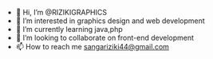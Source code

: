 - 👋 Hi, I’m @RIZIKIGRAPHICS
- 👀 I’m interested in graphics design and web development
- 🌱 I’m currently learning java,php
- 💞️ I’m looking to collaborate on front-end development 
- 📫 How to reach me sangariziki44@gmail.com

<!---
RIZIKIGRAPHICS/RIZIKIGRAPHICS is a ✨ special ✨ repository because its `README.md` (this file) appears on your GitHub profile.
You can click the Preview link to take a look at your changes.
--->
